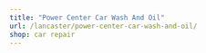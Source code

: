```yaml
---
title: "Power Center Car Wash And Oil"
url: /lancaster/power-center-car-wash-and-oil/
shop: car repair
---
```

